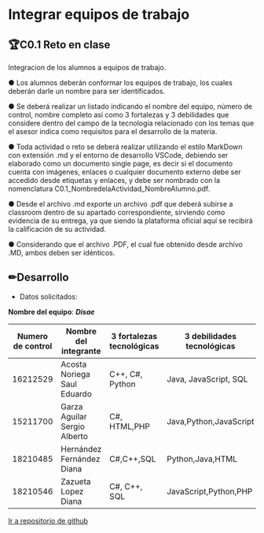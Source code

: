 


# Integrar equipos de trabajo 


## 🏆C0.1 Reto en clase 
Integracion de los alumnos a equipos de trabajo.

● 
Los alumnos deberán conformar los equipos de trabajo, los cuales deberán darle un nombre para ser identificados. 

● Se deberá realizar un listado indicando el nombre del equipo, número de control, nombre completo asi como 3 fortalezas y 3 debilidades que considere dentro del campo de la tecnología relacionado con los temas que el asesor indica como requisitos para el desarrollo de la materia. 

● Toda actividad o reto se deberá realizar utilizando el estilo MarkDown con extensión .md y el entorno de desarrollo VSCode, debiendo ser elaborado como un documento single page, es decir si el documento cuenta con imágenes, enlaces o cualquier documento externo debe ser accedido desde etiquetas y enlaces, y debe ser nombrado con la nomenclatura C0.1_NombredelaActividad_NombreAlumno.pdf. 

● Desde el archivo .md exporte un archivo .pdf que deberá subirse a classroom dentro de su apartado correspondiente, sirviendo como evidencia de su entrega, ya que siendo la plataforma oficial aquí se recibirá la calificación de su actividad. 

● Considerando que el archivo .PDF, el cual fue obtenido desde archivo .MD, ambos deben ser idénticos. 

## ✏Desarrollo 

* Datos solicitados: 

**Nombre del equipo**: ___Disae___

<table>

<thead>

<tr>

<th>Numero de control</th>

<th>Nombre del integrante</th>

<th>3 fortalezas tecnológicas</th>

<th>3 debilidades tecnológicas</th>

</tr>

</thead>

<tbody>

<tr>

<td>16212529</td>

<td>Acosta Noriega Saul Eduardo</td>

<td>C++, C#, Python </td>

<td>Java, JavaScript, SQL </td>

</tr>

<tr>

<td>15211700</td>

<td>Garza Aguilar Sergio Alberto </td>

<td>C#, HTML,PHP</td>

<td>Java,Python,JavaScript </td>

</tr>

<tr>

<td>18210485</td>

<td>Hernández Fernández Diana </td>

<td>C#,C++,SQL</td>

<td>Python,Java,HTML</td>

</tr>

<tr>

<td>18210546</td>

<td>Zazueta Lopez Diana </td>

<td>C#, C++, SQL</td>

<td>JavaScript,Python,PHP </td>

</tr>

</tbody>

</table>

[Ir a repositorio de github](https://github.com/DianaHFer/Analisis-avanzado-de-software)


